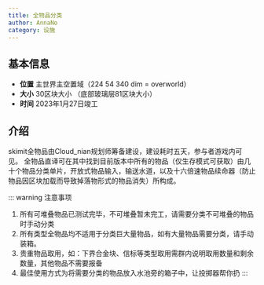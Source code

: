```yaml
---
title: 全物品分类
author: AnnaNo
category: 设施
---
```


## 基本信息
- <HopeIcon icon="map-location"/>**位置** 主世界主空置域（224   54   340   dim = overworld）
- <HopeIcon icon="expand"/>**大小** 30区块大小  （底部玻璃层81区块大小）
- <HopeIcon icon="calendar-check"/>**时间** 2023年1月27日竣工

## 介绍 
skimit全物品由Cloud_nian规划师筹备建设，建设耗时五天，参与者游戏内可见。
全物品直译可在其中找到目前版本中所有的物品（仅生存模式可获取）由几十个物品分类单片，开放式物品输入，输送水道，以及十六倍速物品续命器（防止物品因区块加载而导致掉落物形式的物品消失）所构成。

::: warning 注意事项
1. 所有可堆叠物品已测试完毕，不可堆叠暂未完工，请需要分类不可堆叠的物品时手动分类
2. 所有类型全物品均不适用于分类巨大量物品，如有大量物品需要分类，请手动装箱。
3. 贵重物品取用，如：下界合金块、信标等类型取用需群内说明取用数量和剩余数量，其他物品不需要报备
4. 最佳使用方式为将需要分类的物品放入水池旁的箱子中，让投掷器帮你扔
:::
